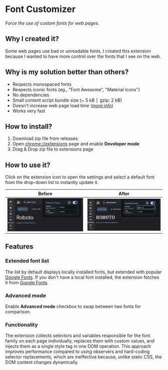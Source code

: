 # Font Customizer

_Force the use of custom fonts for web pages._

## Why I created it?

Some web pages use bad or unreadable fonts, I created this extension because I wanted to have more control over the fonts that I see on the web.

## Why is my solution better than others?

- Respects monospaced fonts
- Respects iconic fonts (eg., "Font Awesome", "Material Icons")
- No dependencies
- Small content script bundle size (~ 5 kB │ gzip: 2 kB)
- Doesn't increase web page load time ([more info](#functionality))
- Works very fast

## How to install?

1. Download zip file from releases
2. Open [chrome://extensions](chrome://extensions) page and enable **Developer mode**
3. Drag & Drop zip file to extensions page

## How to use it?

Click on the extension icon to open the settings and select a default font from the drop-down list to instantly update it.

| Before                                        | After                                        |
| --------------------------------------------- | -------------------------------------------- |
| ![alt text](docs/screenshots/font-before.png) | ![alt text](docs/screenshots/font-after.png) |

## Features

### Extended font list

The list by default displays locally installed fonts, but extended with popular [Google Fonts](https://fonts.google.com/). If you don't have a local font installed, the extension fetches it from [Google Fonts](https://fonts.google.com/).

### Advanced mode

Enable **Advanced mode** checkbox to swap between two fonts for comparison.

### Functionality

The extension collects selectors and variables responsible for the font family on each page individually, replaces them with custom values, and injects them as a single style tag in one DOM operation. This approach improves performance compared to using observers and hard-coding selector replacements, which are ineffective because, unlike static CSS, the DOM content changes dynamically.
